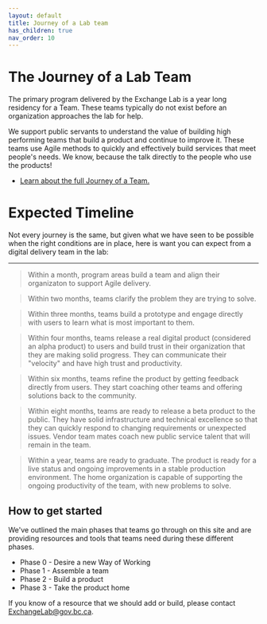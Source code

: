 ```yaml
---
layout: default
title: Journey of a Lab team
has_children: true
nav_order: 10
---
```


# The Journey of a Lab Team

The primary program delivered by the Exchange Lab is a year long residency for a Team. These teams typically do not exist before an organization approaches the lab for help. 

We support public servants to understand the value of building high performing teams that build a product and continue to improve it. These teams use Agile methods to quickly and effectively build services that meet people's needs. We know, because the talk directly to the people who use the products!

* <a href="/ExchangeLabOps/One-Pager_Journey-of-an-Exchange-Lab-Team.pdf">Learn about the full Journey of a Team.</a>

# Expected Timeline

Not every journey is the same, but given what we have seen to be possible when the right conditions are in place, here is want you can expect from a digital delivery team in the lab:
___
>Within a month, program areas build a team and align their organizaton to support Agile delivery.

>Within two months, teams clarify the problem they are trying to solve.

>Within three months, teams build a prototype and engage directly with users to learn what is most important to them.

>Within four months, teams release a real digital product (considered an alpha product) to users and build trust in their organization that they are making solid progress. They can communicate their "velocity" and have high trust and productivity.

>Within six months, teams refine the product by getting feedback directly from users. They start coaching other teams and offering solutions back to the community.

>Within eight months, teams are ready to release a beta product to the public. They have solid infrastructure and technical excellence so that they can quickly respond to changing requirements or unexpected issues. Vendor team mates coach new public service talent that will remain in the team. 

>Within a year, teams are ready to graduate. The product is ready for a live status and ongoing improvements in a stable production environment. The home organization is capable of supporting the ongoing productivity of the team, with new problems to solve.

## How to get started

We've outlined the main phases that teams go through on this site and are providing resources and tools that teams need during these different phases. 

- Phase 0 - Desire a new Way of Working
- Phase 1 - Assemble a team
- Phase 2 - Build a product
- Phase 3 - Take the product home

If you know of a resource that we should add or build, please contact <ExchangeLab@gov.bc.ca>.
